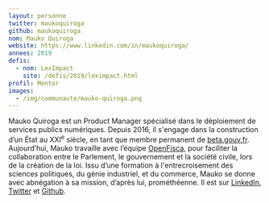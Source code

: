 ```yaml
---
layout: personne
twitter: maukoquiroga
github: maukoquiroga
nom: Mauko Quiroga
website: https://www.linkedin.com/in/maukoquiroga/
annees: 2019
defis:
  - nom: LexImpact
    site: /defis/2019/leximpact.html
profil: Mentor
images:
  - /img/communaute/mauko-quiroga.png
---
```


Mauko Quiroga est un Product Manager spécialisé dans le déploiement de services publics numériques. Depuis 2016, il s'engage dans la construction d’un État au XXI<sup>e</sup> siècle, en tant que membre permanent de [beta.gouv.fr](http://beta.gouv.fr). Aujourd’hui, Mauko travaille avec l’équipe [OpenFisca](https://openfisca.org/fr/), pour faciliter la collaboration entre le Parlement, le gouvernement et la société civile, lors de la création de la loi. Issu d’une formation à l'entrecroisement des sciences politiques, du génie industriel, et du commerce, Mauko se donne avec abnégation à sa mission, d’après lui, prométhéenne. Il est sur [LinkedIn](https://www.linkedin.com/in/maukoquiroga/), [Twitter](https://twitter.com/maukoquiroga) et [Github](https://github.com/maukoquiroga).
